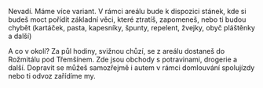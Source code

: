 Nevadí. Máme více variant. V&nbsp;rámci areálu bude k&nbsp;dispozici stánek,
kde si budeš moct pořídit základní věci, které ztratíš, zapomeneš,
nebo ti budou chybět (kartáček, pasta, kapesníky, špunty, repelent,
žvejky, obyč pláštěnky a&nbsp;další)

A&nbsp;co v&nbsp;okolí? Za půl hodiny, svižnou chůzí, se z&nbsp;areálu dostaneš do
Rožmitálu pod Třemšínem. Zde jsou obchody s&nbsp;potravinami, drogerie a
další. Dopravit se můžeš samozřejmě i&nbsp;autem v&nbsp;rámci domlouvání
spolujízdy nebo ti odvoz zařídíme&nbsp;my.
